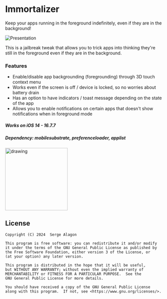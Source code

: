 # Immortalizer 
 
Keep your apps running in the foreground indefinitely, even if they are in the background! 

![Presentation](https://github.com/user-attachments/assets/df20fac5-df56-4707-a70e-8aa1fd8ec513)

This is a jailbreak tweak that allows you to trick apps into thinking they're still in the foreground even if they are in the background.

### Features
- Enable/disable app backgrounding (foregrounding) through 3D touch context menu
- Works even if the screen is off / device is locked, so no worries about battery drain
- Has an option to have indicators / toast message depending on the state of the app
- Allows you to enable notifications on certain apps that doesn't show notifications when in foreground mode

##### Works on iOS 14 - 16.7.7

##### Dependency: mobilesubstrate, preferenceloader, applist

###

 <a href="https://havoc.app/package/immortalizer"><img src="https://docs.havoc.app/img/badges/available_square.png" alt="drawing" style="width:200px;"/></a>


## License
    Copyright (C) 2024  Serge Alagon

    This program is free software: you can redistribute it and/or modify
    it under the terms of the GNU General Public License as published by
    the Free Software Foundation, either version 3 of the License, or
    (at your option) any later version.

    This program is distributed in the hope that it will be useful,
    but WITHOUT ANY WARRANTY; without even the implied warranty of
    MERCHANTABILITY or FITNESS FOR A PARTICULAR PURPOSE.  See the
    GNU General Public License for more details.

    You should have received a copy of the GNU General Public License
    along with this program.  If not, see <https://www.gnu.org/licenses/>. 
